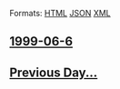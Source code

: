 
Formats: [HTML](1999/06/6/index.html)  [JSON](1999/06/6/index.json)  [XML](1999/06/6/index.xml)  

## [1999-06-6](/news/1999/06/6/index.md)

## [Previous Day...](/news/1999/06/5/index.md)

